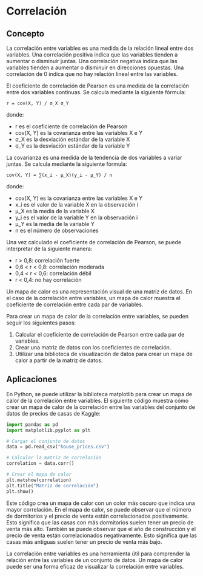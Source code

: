 # Correlación

## Concepto

La correlación entre variables es una medida de la relación lineal entre dos variables. Una correlación positiva indica que las variables tienden a aumentar o disminuir juntas. Una correlación negativa indica que las variables tienden a aumentar o disminuir en direcciones opuestas. Una correlación de 0 indica que no hay relación lineal entre las variables.

El coeficiente de correlación de Pearson es una medida de la correlación entre dos variables continuas. Se calcula mediante la siguiente fórmula:

```
r = cov(X, Y) / σ_X σ_Y
```

donde:

* r es el coeficiente de correlación de Pearson
* cov(X, Y) es la covarianza entre las variables X e Y
* σ_X es la desviación estándar de la variable X
* σ_Y es la desviación estándar de la variable Y

La covarianza es una medida de la tendencia de dos variables a variar juntas. Se calcula mediante la siguiente fórmula:

```
cov(X, Y) = ∑(x_i - μ_X)(y_i - μ_Y) / n
```

donde:

* cov(X, Y) es la covarianza entre las variables X e Y
* x_i es el valor de la variable X en la observación i
* μ_X es la media de la variable X
* y_i es el valor de la variable Y en la observación i
* μ_Y es la media de la variable Y
* n es el número de observaciones

Una vez calculado el coeficiente de correlación de Pearson, se puede interpretar de la siguiente manera:

* r > 0,8: correlación fuerte
* 0,6 < r < 0,8: correlación moderada
* 0,4 < r < 0,6: correlación débil
* r < 0,4: no hay correlación

Un mapa de calor es una representación visual de una matriz de datos. En el caso de la correlación entre variables, un mapa de calor muestra el coeficiente de correlación entre cada par de variables.

Para crear un mapa de calor de la correlación entre variables, se pueden seguir los siguientes pasos:

1. Calcular el coeficiente de correlación de Pearson entre cada par de variables.
2. Crear una matriz de datos con los coeficientes de correlación.
3. Utilizar una biblioteca de visualización de datos para crear un mapa de calor a partir de la matriz de datos.

## Aplicaciones

En Python, se puede utilizar la biblioteca matplotlib para crear un mapa de calor de la correlación entre variables. El siguiente código muestra cómo crear un mapa de calor de la correlación entre las variables del conjunto de datos de precios de casas de Kaggle:

```python
import pandas as pd
import matplotlib.pyplot as plt

# Cargar el conjunto de datos
data = pd.read_csv("house_prices.csv")

# Calcular la matriz de correlación
correlation = data.corr()

# Crear el mapa de calor
plt.matshow(correlation)
plt.title("Matriz de correlación")
plt.show()
```

Este código crea un mapa de calor con un color más oscuro que indica una mayor correlación. En el mapa de calor, se puede observar que el número de dormitorios y el precio de venta están correlacionados positivamente. Esto significa que las casas con más dormitorios suelen tener un precio de venta más alto. También se puede observar que el año de construcción y el precio de venta están correlacionados negativamente. Esto significa que las casas más antiguas suelen tener un precio de venta más bajo.

La correlación entre variables es una herramienta útil para comprender la relación entre las variables de un conjunto de datos. Un mapa de calor puede ser una forma eficaz de visualizar la correlación entre variables.